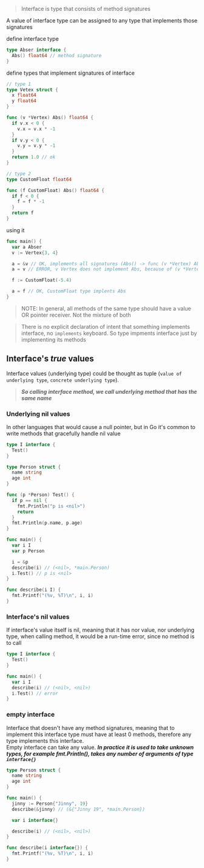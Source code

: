 > Interface is type that consists of method signatures

A value of interface type can be assigned to any type that implements those signatures

define interface type
```go
type Abser interface {
  Abs() float64 // method signature
}
```

define types that implement signatures of interface
```go
// type 1
type Vetex struct {
  x float64
  y float64
}

func (v *Vertex) Abs() float64 {
  if v.x < 0 {
    v.x = v.x * -1
  }
  if v.y < 0 {
    v.y = v.y * -1
  }
  return 1.0 // ok
}

// type 2
type CustomFloat float64

func (f CustomFloat) Abs() float64 {
  if f < 0 {
    f = f * -1
  }
  return f
}
```


using it
```go
func main() {
  var a Abser
  v := Vertex{3, 4}

  a = &v // OK, implements all signatures (Abs() -> func (v *Vertex) Abs() float64)  = (&{3 4}, *main.Vetex)
  a = v // ERROR, v Vertex does not implement Abs, because of (v *Vertex)

  f := CustomFloat(-5.4)

  a = f // OK, CustomFloat type implents Abs 
}
```
> NOTE: In general, all methods of the same type should have a value OR pointer receiver. Not the mixture of both

> There is no explicit declaration of intent that something implements interface, no `implements` keyboard.
> So type impments interface just by implementing its methods


## Interface's _true_ values
Interface values (underlying type) could be thought as tuple (`value of underlying type`, `concrete underlying type`).  
> **_So calling interface method, we call underlying method that has the same name_**


### Underlying nil values
In other languages that would cause a null pointer, but in Go it's common to write methods that gracefully handle nil value
```go
type I interface {
  Test()
}

type Person struct {
  name string
  age int
}

func (p *Person) Test() {
  if p == nil {
    fmt.Println("p is <nil>")
    return
  }
  fmt.Println(p.name, p.age)
}

func main() {
  var i I
  var p Person

  i = &p
  describe(i) // (<nil>, *main.Person)
  i.Test() // p is <nil>
}

func describe(i I) {
  fmt.Printf("(%v, %T)\n", i, i)
}
```

### Interface's nil values
If interface's value itself is nil, meaning that it has nor value, nor underlying type, when calling method, it would be a run-time error, since no method is to call
```go
type I interface {
  Test()
}

func main() {
  var i I
  describe(i) // (<nil>, <nil>)
  i.Test() // error
}
```

### empty interface
Interface that doesn't have any method signatures, meaning that to implement this interface type must have at least 0 methods, therefore any type implements this interface.  
Empty interface can take any value. **_In practice it is used to take unknown types, for example fmt.Println(), takes any number of arguments of type `interface{}`_**

```go
type Person struct {
  name string
  age int
}

func main() {
  jinny := Person{"Jinny", 19}
  describe(&jinny) // (&{"Jinny 19", *main.Person})

  var i interface{}

  describe(i) // (<nil>, <nil>)
}

func describe(i interface{}) {
  fmt.Printf("(%v, %T)\n", i, i)
}
```
